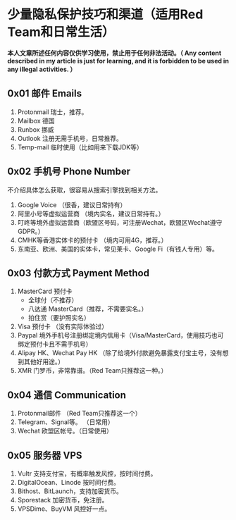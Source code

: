 # 少量隐私保护技巧和渠道（适用Red Team和日常生活）

**本人文章所述任何内容仅供学习使用，禁止用于任何非法活动。（ Any content described in my article is just for learning, and it is forbidden to be used in any illegal activities. ）**

## 0x01 邮件 Emails

1. Protonmail 瑞士，推荐。
2. Mailbox 德国
3. Runbox 挪威
4. Outlook 注册无需手机号，日常推荐。
5. Temp-mail 临时使用（比如用来下载JDK等）

## 0x02 手机号 Phone Number

不介绍具体怎么获取，很容易从搜索引擎找到相关方法。

1. Google Voice （很香，建议日常持有）
2. 阿里小号等虚拟运营商 （境内实名，建议日常持有。）
3. 叮咚等境外虚拟运营商（欧盟区号码，可注册Wechat，欧盟区Wechat遵守GDPR。）
4. CMHK等香港实体卡的预付卡 （境内可用4G，推荐。）
5. 东南亚、欧洲、美国的实体卡，常见莱卡、Google Fi（有钱人专用）等。

## 0x03 付款方式 Payment Method

1. MasterCard 预付卡
   - 全球付（不推荐）
   - 八达通 MasterCard（推荐，不需要实名。）
   - 拍住赏（要护照实名）
2. Visa 预付卡 （没有实际体验过）
3. Paypal 境外手机号注册绑定境内信用卡（Visa/MasterCard，使用技巧也可绑定预付卡且不需手机号）
4. Alipay HK、Wechat Pay HK （除了给境外付款避免暴露支付宝主号，没有想到其他好用途。）
5. XMR 门罗币，非常靠谱。（Red Team只推荐这一种。）

## 0x04 通信 Communication

1. Protonmail邮件 （Red Team只推荐这一个）
2. Telegram、Signal等。 （日常用）
3. Wechat 欧盟区帐号。（日常使用）

## 0x05 服务器 VPS

1. Vultr 支持支付宝，有概率触发风控，按时间付费。
2. DigitalOcean、Linode 按时间付费。
3. Bithost、BitLaunch，支持加密货币。
4. Sporestack 加密货币，免注册。
5. VPSDime、BuyVM 风控好一点。

















